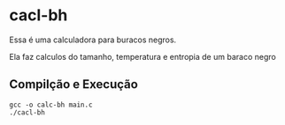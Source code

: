 # cacl-bh
Essa é uma calculadora para buracos negros.

Ela faz calculos do tamanho, temperatura e entropia de um baraco negro

## Compilção e Execução
`gcc -o calc-bh main.c`<br/>
`./cacl-bh`
